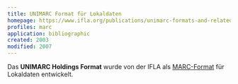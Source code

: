 ```yaml
---
title: UNIMARC Format für Lokaldaten
homepage: https://www.ifla.org/publications/unimarc-formats-and-related-documentation
profiles: marc 
application: bibliographic
created: 2003
modified: 2007
---
```


Das **UNIMARC Holdings Format** wurde von der IFLA als [MARC-Format](../marc)
für Lokaldaten entwickelt. 


